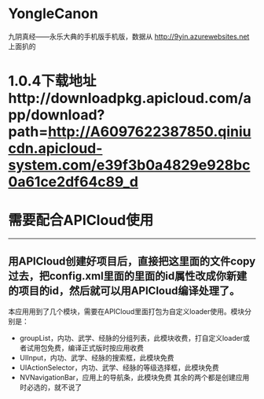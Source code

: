 # YongleCanon
九阴真经——永乐大典的手机版手机版，数据从 http://9yin.azurewebsites.net 上面扒的
# 1.0.4下载地址http://downloadpkg.apicloud.com/app/download?path=http://A6097622387850.qiniucdn.apicloud-system.com/e39f3b0a4829e928bc0a61ce2df64c89_d
# 需要配合APICloud使用
------
用APICloud创建好项目后，直接把这里面的文件copy过去，把config.xml里面的<widget id="A6097622387850">里面的id属性改成你新建的项目的id，然后就可以用APICloud编译处理了。
------
本应用用到了几个模块，需要在APICloud里面打包为自定义loader使用。模块分别是：
* groupList，内功、武学、经脉的分组列表，此模块收费，打自定义loader或者试用包免费，编译正式版时按应用收费
* UIInput，内功、武学、经脉的搜索框，此模块免费
* UIActionSelector，内功、武学、经脉的等级选择框，此模块免费
* NVNavigationBar，应用上的导航条，此模块免费
其余的两个都是创建应用时必选的，就不说了
